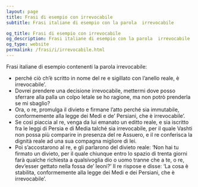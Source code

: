 ```yaml
---
layout: page
title: Frasi di esempio con irrevocabile 
subtitle: Frasi italiane di esempio con la parola  irrevocabile

og_title: Frasi di esempio con irrevocabile 
og_description: Frasi italiane di esempio con la parola  irrevocabile
og_type: website
permalink: /frasi/i/irrevocabile.html
---
```


Frasi italiane di esempio contenenti la parola irrevocabile:


- perché ciò ch’è scritto in nome del re e sigillato con l’anello reale, è irrevocabile’.
- Dovrei prendere una decisione irrevocabile, mettermi dove posso sferrare alla palla un colpo letale se ho ragione, ma non potrò prenderla se mi sbaglio?
- Ora, o re, promulga il divieto e firmane l’atto perché sia immutabile, conformemente alla legge dei Medi e de’ Persiani, che è irrevocabile’.
- Se così piaccia al re, venga da lui emanato un editto reale, e sia iscritto fra le leggi di Persia e di Media talché sia irrevocabile, per il quale Vashti non possa più comparire in presenza del re Assuero, e il re conferisca la dignità reale ad una sua compagna migliore di lei.
- Poi s’accostarono al re, e gli parlarono del divieto reale: ‘Non hai tu firmato un divieto, per il quale chiunque entro lo spazio di trenta giorni farà qualche richiesta a qualsivoglia dio o uomo tranne che a te, o re, dev’esser gettato nella fossa de’ leoni?’ Il re rispose e disse: ‘La cosa è stabilita, conformemente alla legge dei Medi e dei Persiani, che è irrevocabile’.

